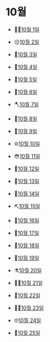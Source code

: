 # 10월

- 👩‍🍳[10월 1일](10.1.md)

- 😔[10월 2일](10.2.md)

- 🥵[10월 3일](10.3.md)

- 🌟[10월 4일](10.4.md)

- 🌲[10월 5일](10.5.md)

- 🦗[10월 6일](10.6.md)

- 🪓[10월 7일](10.7.md)

- 🌱[10월 8일](10.8.md)

- 👢[10월 9일](10.9.md)

- 🌐[10월 10일](10.10.md)

- 😳[10월 11일](10.11.md)

- 🖖[10월 12일](10.12.md)

- 🥛[10월 13일](10.13.md)

- 🦑[10월 14일](10.14.md)

- ⛏️[10월 15일](10.15.md)

- 👅[10월 16일](10.16.md)

- 🍗[10월 17일](10.17.md)

- 🎴[10월 18일](10.18.md)

- 🥜[10월 19일](10.19.md)

- ⚗️[10월 20일](10.20.md)

- 👩‍🚀[10월 21일](10.21.md)

- 💊[10월 22일](10.22.md)

- 👩‍🌾[10월 23일](10.23.md)

- 🤓[10월 24일](10.24.md)

- 🌂[10월 25일](10.25.md)

  
